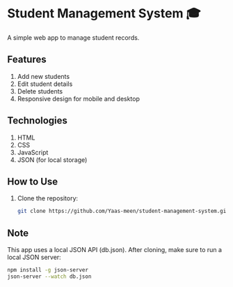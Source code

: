 # Student Management System 🎓

A simple web app to manage student records.

## Features
1. Add new students
2. Edit student details
3. Delete students
4. Responsive design for mobile and desktop

## Technologies
1. HTML
2. CSS
3. JavaScript
4. JSON (for local storage)

## How to Use
1. Clone the repository:
   ```bash
   git clone https://github.com/Yaas-meen/student-management-system.git
## Note 
This app uses a local JSON API (db.json). After cloning, make sure to run a local JSON server:
```bash
npm install -g json-server
json-server --watch db.json
